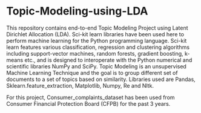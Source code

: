 # Topic-Modeling-using-LDA
This repository contains end-to-end Topic Modeling Project using Latent Dirichlet Allocation (LDA). 
Sci-kit learn libraries have been used here to perform machine learning for the Python programming language. 
Sci-kit learn features various classification, regression and clustering algorithms including support-vector machines, random forests, gradient boosting, k-means etc., and is designed to interoperate with the Python numerical and scientific libraries NumPy and SciPy. 
Topic Modeling is an unsupervised Machine Learning Technique and the goal is to group different set of documents to a set of topics based on similarity. 
Libraries used are Pandas, Sklearn.feature_extraction, Matplotlib, Numpy, Re and Nltk.  

For this project, Consumer_complaints_dataset has been used from Consumer Financial Protection Board (CFPB) for the past 3 years.
